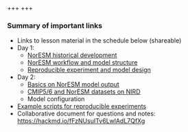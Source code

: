 +++
+++

### Summary of important links

- Links to lesson material in the schedule below (shareable)
- Day 1:
  + [NorESM historical development](https://github.com/NorESMhub/NorESM_Workshop_2023/blob/main/presentations/Bentsen_Torsvik_NorESM_user_workshop_20231120.pdf)
  + [NorESM workflow and model structure](https://github.com/NorESMhub/NorESM_Workshop_2023/blob/main/presentations/NorESM_user_workshop_2023.pdf)
  + [Reproducible experiment and model design](https://github.com/NorESMhub/NorESM_Workshop_2023/blob/main/presentations/Steve_Day4_Scripts_ModelDevelopment_SEdycore.pdf)
- Day 2:
  + [Basics on NorESM model output](https://github.com/NorESMhub/NorESM_Workshop_2023/blob/main/presentations/noresm-diag-basics.pdf)
  + [CMIP5/6 and NorESM datasets on NIRD](https://github.com/NorESMhub/NorESM_Workshop_2023/blob/main/presentations/cmip-data.pdf)
  + Model configuration
- [Example scripts for reproducible experiments](https://github.com/NorESMhub/NorESM_Workshop_2023/tree/main/share)
- Collaborative document for questions and notes:<br> https://hackmd.io/fFzNUsuITv6LwlAdL7QfXg

